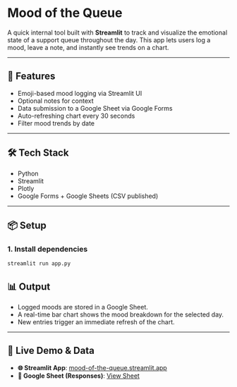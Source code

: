 # Mood of the Queue

A quick internal tool built with **Streamlit** to track and visualize the emotional state of a support queue throughout the day. This app lets users log a mood, leave a note, and instantly see trends on a chart.

---

## 🚀 Features

- Emoji-based mood logging via Streamlit UI
- Optional notes for context
- Data submission to a Google Sheet via Google Forms
- Auto-refreshing chart every 30 seconds
- Filter mood trends by date

---

## 🛠 Tech Stack

- Python
- Streamlit
- Plotly
- Google Forms + Google Sheets (CSV published)

---

## 📦 Setup

### 1. Install dependencies

```bash
streamlit run app.py
```

## 📊 Output

- Logged moods are stored in a Google Sheet.
- A real-time bar chart shows the mood breakdown for the selected day.
- New entries trigger an immediate refresh of the chart.

---

## 🔗 Live Demo & Data

- **🌐 Streamlit App**: [mood-of-the-queue.streamlit.app]([https://mood-of-the-queue.streamlit.app](https://mood-of-the-queue-hdyzpmytwyb3azlwe2yqch.streamlit.app/))
- **📄 Google Sheet (Responses)**: [View Sheet](https://docs.google.com/spreadsheets/d/1Gl3FAgqE4HNFAuqH-Ve_XFmBUJzyqPA6JOqHwc763iA/edit?usp=sharing)
